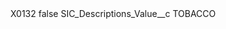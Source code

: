 <?xml version="1.0" encoding="UTF-8"?>
<CustomMetadata xmlns="http://soap.sforce.com/2006/04/metadata" xmlns:xsi="http://www.w3.org/2001/XMLSchema-instance" xmlns:xsd="http://www.w3.org/2001/XMLSchema">
    <label>X0132</label>
    <protected>false</protected>
    <values>
        <field>SIC_Descriptions_Value__c</field>
        <value xsi:type="xsd:string">TOBACCO</value>
    </values>
</CustomMetadata>
